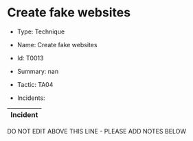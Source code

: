 # Create fake websites

* Type: Technique

* Name: Create fake websites

* Id: T0013

* Summary: nan

* Tactic: TA04

* Incidents:

| Incident |
| --------- |


DO NOT EDIT ABOVE THIS LINE - PLEASE ADD NOTES BELOW